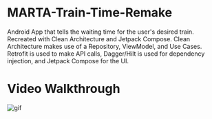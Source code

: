 # MARTA-Train-Time-Remake
Android App that tells the waiting time for the user's desired train. Recreated with Clean Architecture and Jetpack Compose. Clean Architecture makes use of a Repository, ViewModel, and Use Cases. Retrofit is used to make API calls, Dagger/Hilt is used for dependency injection, and Jetpack Compose for the UI.

# Video Walkthrough
![gif](https://thumbs.gfycat.com/HorribleCrazyFattaileddunnart-size_restricted.gif)